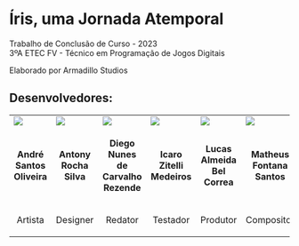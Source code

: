# Íris, uma Jornada Atemporal

Trabalho de Conclusão de Curso - 2023  
3ºA ETEC FV - Técnico em Programação de Jogos Digitais

Elaborado por Armadillo Studios

## Desenvolvedores:

<table align=center>
    <tr>
        <td width=125><a href="https://instagram.com/andreoliveira_art"><img src="https://github.com/feliquisds/iris/assets/93457386/56e6f63f-2031-4eed-a633-ce4b4a1d8429"/></a></td>
        <td width=125><a href="https://instagram.com/antony.rocha.13"><img src="https://github.com/feliquisds/iris/assets/93457386/8b14bed2-840b-446e-9f46-250d243a6e3d"/></a></td>
        <td width=125><a href="https://instagram.com/uf4keee"><img src="https://github.com/feliquisds/iris/assets/93457386/f4ff68ca-d5fb-42c7-b2c8-dc94466ee17d"/></a></td>
        <td width=125><a href="https://instagram.com/icaro_zitelli"><img src="https://github.com/feliquisds/iris/assets/93457386/e68008dc-e4f4-4e03-a398-0394786f6548"/></a></td>
        <td width=125><a href="https://instagram.com/luk_theking"><img src="https://github.com/feliquisds/iris/assets/93457386/9c611c78-5074-49d7-83dd-996f3d657e4f"/></a></td>
        <td width=125><a href="https://instagram.com/fontana017"><img src="https://github.com/feliquisds/iris/assets/93457386/927e9e50-ed0d-4751-8eac-947a1a7e430a"/></a></td>
        <td width=125><a href="https://instagram.com/feliquisds"><img src="https://github.com/feliquisds/iris/assets/93457386/5bcafff4-8c61-4f9c-9fae-378e707dd4a6"/></a></td>
    </tr>
    <tr>
<!--         <td width=130><p align=center><b>&nbsp;&nbsp;&nbsp;&nbsp;&nbsp;&nbsp;&nbsp;André&nbsp;&nbsp;&nbsp;&nbsp;&nbsp;&nbsp;&nbsp;</b></p></td>
        <td width=130><p align=center><b>&nbsp;&nbsp;&nbsp;&nbsp;&nbsp;&nbsp;Antony&nbsp;&nbsp;&nbsp;&nbsp;&nbsp;&nbsp;</b></p></td>
        <td width=130><p align=center><b>&nbsp;&nbsp;&nbsp;&nbsp;&nbsp;&nbsp;&nbsp;Diego&nbsp;&nbsp;&nbsp;&nbsp;&nbsp;&nbsp;&nbsp;</b></p></td>
        <td width=130><p align=center><b>&nbsp;&nbsp;&nbsp;&nbsp;&nbsp;&nbsp;&nbsp;&nbsp;Icaro&nbsp;&nbsp;&nbsp;&nbsp;&nbsp;&nbsp;&nbsp;&nbsp;</b></p></td>
        <td width=130><p align=center><b>&nbsp;&nbsp;&nbsp;&nbsp;&nbsp;&nbsp;&nbsp;Lucas&nbsp;&nbsp;&nbsp;&nbsp;&nbsp;&nbsp;&nbsp;</b></p></td>
        <td width=130><p align=center><b>&nbsp;&nbsp;&nbsp;&nbsp;Matheus&nbsp;&nbsp;&nbsp;&nbsp;</b></p></td>
        <td width=130><p align=center><b>&nbsp;&nbsp;&nbsp;&nbsp;&nbsp;&nbsp;&nbsp;&nbsp;Félix&nbsp;&nbsp;&nbsp;&nbsp;&nbsp;&nbsp;&nbsp;&nbsp;</b></p></td> -->
        <td width=125><p align=center><b>André Santos Oliveira</b></p></td>
        <td width=125><p align=center><b>Antony Rocha Silva</b></p></td>
        <td width=125><p align=center><b>Diego Nunes de Carvalho Rezende</b></p></td>
        <td width=125><p align=center><b>Icaro Zitelli Medeiros</b></p></td>
        <td width=125><p align=center><b>Lucas Almeida Bel Correa</b></p></td>
        <td width=125><p align=center><b>Matheus Fontana Santos</b></p></td>
        <td width=125><p align=center><b>Félix</b></p></td>
    </tr>
    <tr>
        <td width=125><p align=center>Artista</p></td>
        <td width=125><p align=center>Designer</p></td>
        <td width=125><p align=center>Redator</p></td>
        <td width=125><p align=center>Testador</p></td>
        <td width=125><p align=center>Produtor</p></td>
        <td width=125><p align=center>Compositor</p></td>
        <td width=125><p align=center>Programador</p></td>
    </tr>
</table>
